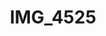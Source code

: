 ---
pid: '188'
layout: photos
title: IMG_4525
filename: IMG_4525.jpg
caption: 
previous_pid: '187'
next_pid: '189'
permalink: "/photos/188.html"
---